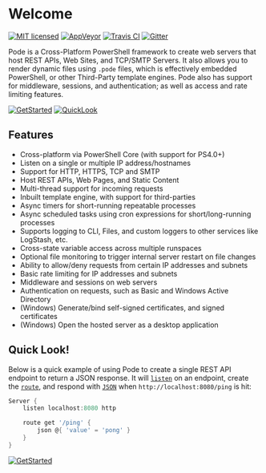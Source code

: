 # Welcome

[![MIT licensed](https://img.shields.io/badge/license-MIT-blue.svg)](https://raw.githubusercontent.com/Badgerati/Pode/master/LICENSE.txt)
[![AppVeyor](https://img.shields.io/appveyor/ci/Badgerati/Pode/develop.svg?label=AppVeyor)](https://ci.appveyor.com/project/Badgerati/pode/branch/develop)
[![Travis CI](https://img.shields.io/travis/Badgerati/Pode/develop.svg?label=Travis%20CI)](https://travis-ci.org/Badgerati/Pode)
[![Gitter](https://badges.gitter.im/Badgerati/Pode.svg)](https://gitter.im/Badgerati/Pode?utm_source=badge&utm_medium=badge&utm_campaign=pr-badge)

Pode is a Cross-Platform PowerShell framework to create web servers that host REST APIs, Web Sites, and TCP/SMTP Servers. It also allows you to render dynamic files using `.pode` files, which is effectively embedded PowerShell, or other Third-Party template engines. Pode also has support for middleware, sessions, and authentication; as well as access and rate limiting features.

[![GetStarted](https://img.shields.io/badge/-Get%20Started!-green.svg?longCache=true&style=for-the-badge)](./Getting-Started/Installation)
[![QuickLook](https://img.shields.io/badge/-Quick%20Look!-blue.svg?longCache=true&style=for-the-badge)](#quick-look)

## Features

* Cross-platform via PowerShell Core (with support for PS4.0+)
* Listen on a single or multiple IP address/hostnames
* Support for HTTP, HTTPS, TCP and SMTP
* Host REST APIs, Web Pages, and Static Content
* Multi-thread support for incoming requests
* Inbuilt template engine, with support for third-parties
* Async timers for short-running repeatable processes
* Async scheduled tasks using cron expressions for short/long-running processes
* Supports logging to CLI, Files, and custom loggers to other services like LogStash, etc.
* Cross-state variable access across multiple runspaces
* Optional file monitoring to trigger internal server restart on file changes
* Ability to allow/deny requests from certain IP addresses and subnets
* Basic rate limiting for IP addresses and subnets
* Middleware and sessions on web servers
* Authentication on requests, such as Basic and Windows Active Directory
* (Windows) Generate/bind self-signed certificates, and signed certificates
* (Windows) Open the hosted server as a desktop application

## Quick Look!

Below is a quick example of using Pode to create a single REST API endpoint to return a JSON response. It will [`listen`](./Functions/Core/Listen) on an endpoint, create the [`route`](./Functions/Core/Route), and respond with [`JSON`](./Functions/Response/Json) when `http://localhost:8080/ping` is hit:

```powershell
Server {
    listen localhost:8080 http

    route get '/ping' {
        json @{ 'value' = 'pong' }
    }
}
```

[![GetStarted](https://img.shields.io/badge/-Get%20Started!-green.svg?longCache=true&style=for-the-badge)](./Getting-Started/Installation)